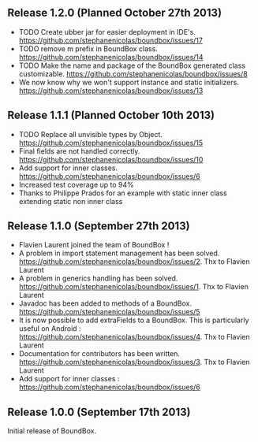 ## Release 1.2.0 (Planned October 27th 2013)
* TODO Create ubber jar for easier deployment in IDE's. https://github.com/stephanenicolas/boundbox/issues/17
* TODO remove m prefix in BoundBox class. https://github.com/stephanenicolas/boundbox/issues/14
* TODO Make the name and package of the BoundBox generated class customizable. https://github.com/stephanenicolas/boundbox/issues/8
* We now know why we won't support instance and static initializers. https://github.com/stephanenicolas/boundbox/issues/13

## Release 1.1.1 (Planned October 10th 2013)
* TODO Replace all unvisible types by Object. https://github.com/stephanenicolas/boundbox/issues/15
* Final fields are not handled correctly. https://github.com/stephanenicolas/boundbox/issues/10
* Add support for inner classes. https://github.com/stephanenicolas/boundbox/issues/6
* Increased test coverage up to 94%
* Thanks to Philippe Prados for an example with static inner class extending static non inner class

## Release 1.1.0 (September 27th 2013)
* Flavien Laurent joined the team of BoundBox !
* A problem in import statement management has been solved. https://github.com/stephanenicolas/boundbox/issues/2. Thx to Flavien Laurent
* A problem in generics handling has been solved. https://github.com/stephanenicolas/boundbox/issues/1. Thx to Flavien Laurent
* Javadoc has been added to methods of a BoundBox. https://github.com/stephanenicolas/boundbox/issues/5
* It is now possible to add extraFields to a BoundBox. This is particularly useful on Android : https://github.com/stephanenicolas/boundbox/issues/4. Thx to Flavien Laurent
* Documentation for contributors has been written. https://github.com/stephanenicolas/boundbox/issues/3. Thx to Flavien Laurent
* Add support for inner classes : https://github.com/stephanenicolas/boundbox/issues/6

## Release 1.0.0 (September 17th 2013)
Initial release of BoundBox.

